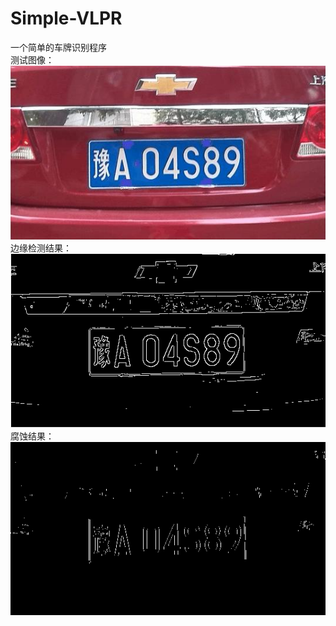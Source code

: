 # Simple-VLPR
一个简单的车牌识别程序  
测试图像：  
![image](https://github.com/Doomham/Simple-VLPR/blob/master/0.png)  
边缘检测结果：
![image](https://github.com/Doomham/Simple-VLPR/blob/master/1.png)  
腐蚀结果：
![image](https://github.com/Doomham/Simple-VLPR/blob/master/2.png)  
